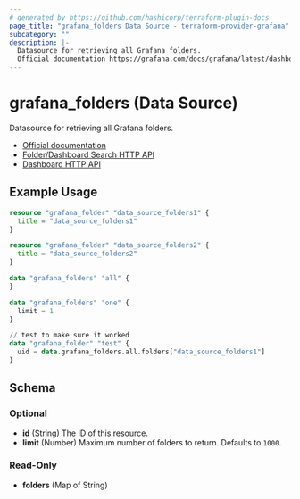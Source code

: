 ```yaml
---
# generated by https://github.com/hashicorp/terraform-plugin-docs
page_title: "grafana_folders Data Source - terraform-provider-grafana"
subcategory: ""
description: |-
  Datasource for retrieving all Grafana folders.
  Official documentation https://grafana.com/docs/grafana/latest/dashboards/dashboard_folders/Folder/Dashboard Search HTTP API https://grafana.com/docs/grafana/latest/http_api/folder_dashboard_search/Dashboard HTTP API https://grafana.com/docs/grafana/latest/http_api/dashboard/
---
```


# grafana_folders (Data Source)

Datasource for retrieving all Grafana folders.

* [Official documentation](https://grafana.com/docs/grafana/latest/dashboards/dashboard_folders/)
* [Folder/Dashboard Search HTTP API](https://grafana.com/docs/grafana/latest/http_api/folder_dashboard_search/)
* [Dashboard HTTP API](https://grafana.com/docs/grafana/latest/http_api/dashboard/)

## Example Usage

```terraform
resource "grafana_folder" "data_source_folders1" {
  title = "data_source_folders1"
}

resource "grafana_folder" "data_source_folders2" {
  title = "data_source_folders2"
}

data "grafana_folders" "all" {
}

data "grafana_folders" "one" {
  limit = 1
}

// test to make sure it worked
data "grafana_folder" "test" {
  uid = data.grafana_folders.all.folders["data_source_folders1"]
}
```

<!-- schema generated by tfplugindocs -->
## Schema

### Optional

- **id** (String) The ID of this resource.
- **limit** (Number) Maximum number of folders to return. Defaults to `1000`.

### Read-Only

- **folders** (Map of String)


